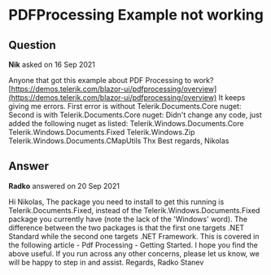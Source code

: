 # PDFProcessing Example not working

## Question

**Nik** asked on 16 Sep 2021

Anyone that got this example about PDF Processing to work? [https://demos.telerik.com/blazor-ui/pdfprocessing/overview](https://demos.telerik.com/blazor-ui/pdfprocessing/overview) It keeps giving me errors. First error is without Telerik.Documents.Core nuget: Second is with Telerik.Documents.Core nuget: Didn't change any code, just added the following nuget as listed: Telerik.Windows.Documents.Core Telerik.Windows.Documents.Fixed Telerik.Windows.Zip Telerik.Windows.Documents.CMapUtils Thx Best regards, Nikolas

## Answer

**Radko** answered on 20 Sep 2021

Hi Nikolas, The package you need to install to get this running is Telerik.Documents.Fixed, instead of the Telerik.Windows.Documents.Fixed package you currently have (note the lack of the 'Windows' word). The difference between the two packages is that the first one targets .NET Standard while the second one targets .NET Framework. This is covered in the following article - Pdf Processing - Getting Started. I hope you find the above useful. If you run across any other concerns, please let us know, we will be happy to step in and assist. Regards, Radko Stanev
